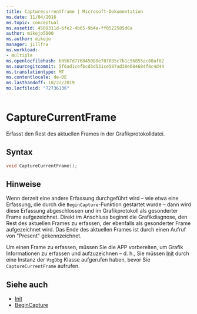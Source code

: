 ```yaml
---
title: Capturecurrentframe | Microsoft-Dokumentation
ms.date: 11/04/2016
ms.topic: conceptual
ms.assetid: 4509311d-6fe2-4b65-9b4a-ff0522585d6a
author: mikejo5000
ms.author: mikejo
manager: jillfra
ms.workload:
- multiple
ms.openlocfilehash: b9967d776845088e707035c7b1c56855ac80af82
ms.sourcegitcommit: 5f6ad1cefbcd3d531ce587ad30e684684f4c4d44
ms.translationtype: MT
ms.contentlocale: de-DE
ms.lasthandoff: 10/22/2019
ms.locfileid: "72736136"
---
```

# <a name="capturecurrentframe"></a>CaptureCurrentFrame
Erfasst den Rest des aktuellen Frames in der Grafikprotokolldatei.

## <a name="syntax"></a>Syntax

```C++
void CaptureCurrentFrame();
```

## <a name="remarks"></a>Hinweise
 Wenn derzeit eine andere Erfassung durchgeführt wird – wie etwa eine Erfassung, die durch die `BeginCapture`-Funktion gestartet wurde – dann wird diese Erfassung abgeschlossen und im Grafikprotokoll als gesonderter Frame aufgezeichnet. Direkt im Anschluss beginnt die Grafikdiagnose, den Rest des aktuellen Frames zu erfassen, der ebenfalls als gesonderter Frame aufgezeichnet wird. Das Ende des aktuellen Frames ist durch einen Aufruf von "Present" gekennzeichnet.

 Um einen Frame zu erfassen, müssen Sie die APP vorbereiten, um Grafik Informationen zu erfassen und aufzuzeichnen – d. h., Sie müssen [Init](init.md) durch eine Instanz der `VsgDbg` Klasse aufgerufen haben, bevor Sie `CaptureCurrentFrame` aufrufen.

## <a name="see-also"></a>Siehe auch
- [Init](init.md)
- [BeginCapture](begincapture.md)